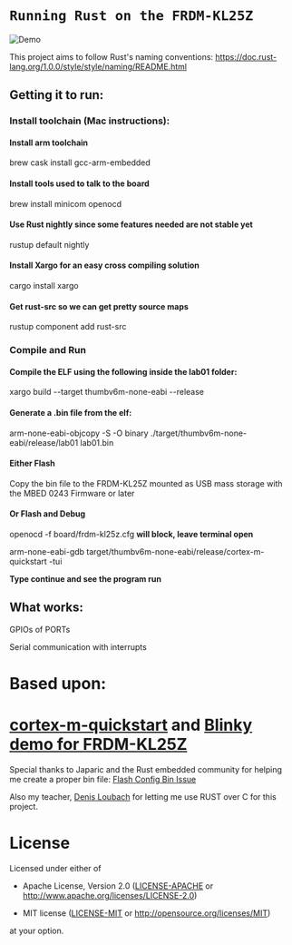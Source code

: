 # `Running Rust on the FRDM-KL25Z`


![Demo](https://github.com/tiberiusferreira/RUST-FRDM-KL25Z/blob/master/ezgif.com-gif-compressed.gif)

This project aims to follow Rust's naming conventions: https://doc.rust-lang.org/1.0.0/style/style/naming/README.html

## Getting it to run:

### Install toolchain (Mac instructions):

#### Install arm toolchain
brew cask install gcc-arm-embedded

#### Install tools used to talk to the board
brew install minicom openocd

#### Use Rust nightly since some features needed are not stable yet
rustup default nightly

#### Install Xargo for an easy cross compiling solution
cargo install xargo

#### Get rust-src so we can get pretty source maps
rustup component add rust-src

### Compile and Run

#### Compile the ELF using the following inside the lab01 folder:

xargo build --target thumbv6m-none-eabi --release

#### Generate a .bin file from the elf:

arm-none-eabi-objcopy -S -O binary ./target/thumbv6m-none-eabi/release/lab01 lab01.bin

#### Either Flash 

Copy the bin file to the FRDM-KL25Z mounted as USB mass storage with the MBED 0243 Firmware or later

#### Or Flash and Debug

openocd -f board/frdm-kl25z.cfg **will block, leave terminal open**

arm-none-eabi-gdb target/thumbv6m-none-eabi/release/cortex-m-quickstart -tui 


**Type continue and see the program run**


## What works:

GPIOs of PORTs

Serial communication with interrupts

# Based upon:

# [cortex-m-quickstart](https://docs.rs/cortex-m-quickstart) and [Blinky demo for FRDM-KL25Z](https://github.com/0xc0170/frdm-kl25z-rust)

Special thanks to Japaric and the Rust embedded community for helping me create a proper bin file: [Flash Config Bin Issue](https://github.com/japaric/cortex-m-quickstart/issues/25)

Also my teacher, [Denis Loubach](https://github.com/dloubach) for letting me use RUST over C for this project.

# License

Licensed under either of

- Apache License, Version 2.0 ([LICENSE-APACHE](LICENSE-APACHE) or
  http://www.apache.org/licenses/LICENSE-2.0)

- MIT license ([LICENSE-MIT](LICENSE-MIT) or http://opensource.org/licenses/MIT)

at your option.
